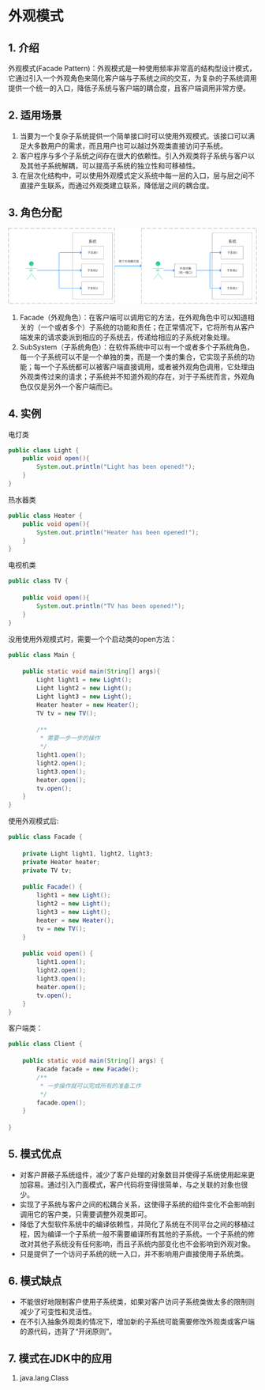 # 外观模式
## 1. 介绍
外观模式(Facade Pattern)：外观模式是一种使用频率非常高的结构型设计模式，它通过引入一个外观角色来简化客户端与子系统之间的交互，为复杂的子系统调用提供一个统一的入口，降低子系统与客户端的耦合度，且客户端调用非常方便。  

## 2. 适用场景
1. 当要为一个复杂子系统提供一个简单接口时可以使用外观模式。该接口可以满足大多数用户的需求，而且用户也可以越过外观类直接访问子系统。  
2. 客户程序与多个子系统之间存在很大的依赖性。引入外观类将子系统与客户以及其他子系统解耦，可以提高子系统的独立性和可移植性。  
3. 在层次化结构中，可以使用外观模式定义系统中每一层的入口，层与层之间不直接产生联系，而通过外观类建立联系，降低层之间的耦合度。  

## 3. 角色分配
![](https://github.com/guicaivip/java-GOF/blob/master/%E7%BB%93%E6%9E%84%E5%9E%8B%E6%A8%A1%E5%BC%8F/%E5%A4%96%E8%A7%82%E6%A8%A1%E5%BC%8F/%E5%A4%96%E8%A7%82%E6%A8%A1%E5%BC%8F.png)
1. Facade（外观角色）：在客户端可以调用它的方法，在外观角色中可以知道相关的（一个或者多个）子系统的功能和责任；在正常情况下，它将所有从客户端发来的请求委派到相应的子系统去，传递给相应的子系统对象处理。  
2. SubSystem（子系统角色）：在软件系统中可以有一个或者多个子系统角色，每一个子系统可以不是一个单独的类，而是一个类的集合，它实现子系统的功能；每一个子系统都可以被客户端直接调用，或者被外观角色调用，它处理由外观类传过来的请求；子系统并不知道外观的存在，对于子系统而言，外观角色仅仅是另外一个客户端而已。  

## 4. 实例
电灯类  
```java
public class Light {
    public void open(){
        System.out.println("Light has been opened!");
    }
}
```

热水器类  
```java
public class Heater {
    public void open(){
        System.out.println("Heater has been opened!");
    }
}
```

电视机类  
```java
public class TV {

    public void open(){
        System.out.println("TV has been opened!");
    }
}
```

没用使用外观模式时，需要一个个启动类的open方法：  
```java
public class Main {

    public static void main(String[] args){
        Light light1 = new Light();
        Light light2 = new Light();
        Light light3 = new Light();
        Heater heater = new Heater();
        TV tv = new TV();

        /**
         * 需要一步一步的操作
         */
        light1.open();
        light2.open();
        light3.open();
        heater.open();
        tv.open();
    }
}
```

使用外观模式后:
```java
public class Facade {

    private Light light1, light2, light3;
    private Heater heater;
    private TV tv;

    public Facade() {
        light1 = new Light();
        light2 = new Light();
        light3 = new Light();
        heater = new Heater();
        tv = new TV();
    }

    public void open() {
        light1.open();
        light2.open();
        light3.open();
        heater.open();
        tv.open();
    }
}
```

客户端类：
```java
public class Client {

    public static void main(String[] args) {
        Facade facade = new Facade();
        /**
         * 一步操作就可以完成所有的准备工作
         */
        facade.open();
    }

}
```

## 5. 模式优点
* 对客户屏蔽子系统组件，减少了客户处理的对象数目并使得子系统使用起来更加容易。通过引入门面模式，客户代码将变得很简单，与之关联的对象也很少。  
* 实现了子系统与客户之间的松耦合关系，这使得子系统的组件变化不会影响到调用它的客户类，只需要调整外观类即可。  
* 降低了大型软件系统中的编译依赖性，并简化了系统在不同平台之间的移植过程，因为编译一个子系统一般不需要编译所有其他的子系统。一个子系统的修改对其他子系统没有任何影响，而且子系统内部变化也不会影响到外观对象。  
* 只是提供了一个访问子系统的统一入口，并不影响用户直接使用子系统类。  

## 6. 模式缺点
* 不能很好地限制客户使用子系统类，如果对客户访问子系统类做太多的限制则减少了可变性和灵活性。  
* 在不引入抽象外观类的情况下，增加新的子系统可能需要修改外观类或客户端的源代码，违背了“开闭原则”。  

## 7. 模式在JDK中的应用
1. java.lang.Class